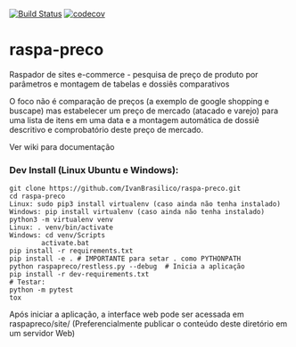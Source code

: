 [![Build Status](https://travis-ci.org/IvanBrasilico/raspa-preco.svg?branch=master)](https://travis-ci.org/IvanBrasilico/raspa-preco) [![codecov](https://codecov.io/gh/IvanBrasilico/raspa-preco/branch/master/graph/badge.svg)](https://codecov.io/gh/IvanBrasilico/raspa-preco)

# raspa-preco
Raspador de sites e-commerce  - pesquisa de preço de produto por parâmetros e montagem de tabelas e dossiês comparativos

O foco não é comparação de preços (a exemplo de google shopping e buscape) mas estabelecer um preço de mercado (atacado e varejo) para uma lista de itens em uma data e a montagem automática de dossiê descritivo e comprobatório deste preço de mercado. 

Ver wiki para documentação

### Dev Install (Linux Ubuntu e Windows):

```
git clone https://github.com/IvanBrasilico/raspa-preco.git
cd raspa-preco
Linux: sudo pip3 install virtualenv (caso ainda não tenha instalado)
Windows: pip install virtualenv (caso ainda não tenha instalado)
python3 -m virtualenv venv
Linux: . venv/bin/activate
Windows: cd venv/Scripts
        activate.bat
pip install -r requirements.txt
pip install -e . # IMPORTANTE para setar . como PYTHONPATH
python raspapreco/restless.py --debug  # Inicia a aplicação
pip install -r dev-requirements.txt
# Testar:
python -m pytest
tox

```
Após iniciar a aplicação, a interface web pode ser acessada em raspapreco/site/ (Preferencialmente publicar o conteúdo deste diretório em um servidor Web)




